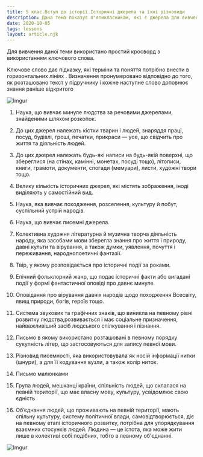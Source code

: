 ```yaml
---
title: 5 клас.Вступ до історії.Історичні джерела та їхні різновиди 
description: Дана тема показує п"ятикласникам, які є джерела для вивчення історії та їх різновиди, як ці джерела використовують вчені для вивчення давно минулих подій.
date: 2020-10-05
tags: lessons
layout: article.njk
---
```


Для вивчення даної теми використано простий кросворд з використанням ключового слова. 

Ключове слово дає підказку, які терміни та поняття потрібно внести в горизонтальних лініях . Визначення пронумеровано відповідно до того, як розташовано текст у підручнику і кожне наступне слово доповнює знання раніше відкритого

![Imgur](https://i.imgur.com/2PDDBNL.png)

1. Наука, що вивчає минуле людства за речовими джерелами, знайденими шляхом розкопок.

2. До цих джерел належать кістки тварин і людей, знаряддя праці, посуд, будівлі, гроші, печатки, прикраси — усе, що свідчить про життя та діяльність людей.

3. До цих джерел належать будь-які написи на будь-якій поверхні, що збереглися (на стінах, камінні, монетах, посуді тощо), літописи, книги, грамоти, документи, спогади (мемуари), листи, художні твори тощо.

4. Велику кількість історичних джерел, які містять зображення, іноді виділяють у самостійний вид.

5. Наука, яка вивчає походження, розселення, культуру й побут, суспільний устрій народів.

6. Наука, що вивчає писемні джерела.

7. Колективна художня літературна й музична творча діяльність народу, яка засобами мови зберегла знання про життя і природу, давні культи та вірування, а також думки, уявлення, почуття і переживання, народнопоетичні фантазії.

8. Твір, у якому розповідається про історичні події за роками.

9. Епічний фольклорний жанр, що подає історичні факти або вигадані події у формі фантастичної оповіді про давнє минуле.

10. Оповідання про вірування давніх народів щодо походження Всесвіту, явищ природи, богів, героїв тощо.

11. Система звукових та графічних знаків, що виникла на певному рівні розвитку людства,розвивається і має соціальне призначення, найважливіший засіб людського спілкування і пізнання.

12. Письмо в якому використано розташовані в певному порядку сукупність літер, що застосовуються для запису певної мови.

13. Різновид писемності, яка використовувала як носій інформації нитки (шнури), а для її кодування вузли, а також колір ниток.

14. Письмо малюнками

15. Група людей, мешканці країни, спільність людей, що склалася на певній території, що має власну мову, культуру, усвідомлює свою єдність

16. Об’єднання людей, що проживають на певній території, мають спільну культуру, систему політичної влади, самовідтворюється, діє на певному етапі історичного розвитку, потрібна для упорядкування взаємних стосунків людей. Людина — це істота, яка може жити лише в колективі собі подібних, тобто в певному об'єднанні. 

![Imgur](https://i.imgur.com/v0H8DkS.png)